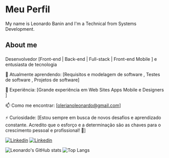 
# Meu Perfil

My name is Leonardo Banin and I'm a Technical from Systems Development.

###

<h2 align="left">About me</h2>

###

Desenvolvedor [Front-end | Back-end | Full-stack | Front-end Mobile ] e entusiasta de tecnologia

🌱 Atualmente aprendendo: [Requisitos e modelagem de software , Testes de software , Projetos de software]

💼 Experiência: [Grande experiência em Web Sites Apps Mobile e Designers ]

📫 Como me encontrar: [olerianoleonardo@gmail.com]

⚡ Curiosidade: [Estou sempre em busca de novos desafios e aprendizado constante. Acredito que o esforço e a determinação são as chaves para o crescimento pessoal e profissional! 🚀]

[![Linkedin](https://img.shields.io/badge/LinkedIn-0077B5?style=for-the-badge&logo=linkedin&logoColor=white/)](https://www.linkedin.com/in/leonardo-banin-600102291/) [![Linkedin](https://img.shields.io/badge/-Behance-blue?style=for-the-badge&logo=behance&logoColor=white/)](https://www.behance.net/leonardobanin1/)

![Leonardo's GitHub stats](https://github-readme-stats.vercel.app/api?username=leonardobanin&show_icons=true&theme=transparent) ![Top Langs](https://github-readme-stats.vercel.app/api/top-langs/?username=leonardobanin&hide_progress=true)


